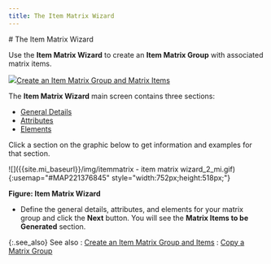 ```yaml
---
title: The Item Matrix Wizard
---
```

<map name="MAP221376845">
<area shape="rect" coords="1, 112, 311, 482" href="{{site.mi_baseurl}}/creating-matrix-group-and-matrix-items/the-item-matrix-wizard/the_item_matrix_wizard_general_details_section_mi.html">

<area shape="rect" coords="315, 113, 748, 260" href="{{site.mi_baseurl}}/creating-matrix-group-and-matrix-items/the-item-matrix-wizard/the_item_matrix_wizard_attributes_section_mi.html">

<area shape="rect" coords="316, 262, 750, 482" href="{{site.mi_baseurl}}/creating-matrix-group-and-matrix-items/the-item-matrix-wizard/the_item_matrix_wizard_elements_section_mi.html">
</map>
# The Item Matrix Wizard


Use the **Item Matrix Wizard**  to create an **Item Matrix Group**  with associated matrix items.


![]({{site.mi_baseurl}}/img/lens.gif)[Create  an Item Matrix Group and Matrix Items]({{site.mi_baseurl}}/creating-matrix-group-and-matrix-items/setting_up_an_item_matrix.html)


The **Item Matrix Wizard**  main screen contains three sections:

- [General  Details]({{site.mi_baseurl}}/creating-matrix-group-and-matrix-items/the-item-matrix-wizard/the_item_matrix_wizard_general_details_section_mi.html)
- [Attributes]({{site.mi_baseurl}}/creating-matrix-group-and-matrix-items/the-item-matrix-wizard/the_item_matrix_wizard_attributes_section_mi.html)
- [Elements]({{site.mi_baseurl}}/creating-matrix-group-and-matrix-items/the-item-matrix-wizard/the_item_matrix_wizard_elements_section_mi.html)



Click a section on the graphic below to get information and  examples for that section.


![]({{site.mi_baseurl}}/img/itemmatrix - item matrix wizard_2_mi.gif){:usemap="#MAP221376845" style="width:752px;height:518px;"}


**Figure: Item Matrix Wizard**

- Define the general  details, attributes, and elements for your matrix group and click the  **Next** button. You will see the  **Matrix 
 Items to be Generated** section.



{:.see_also}
See also
: [Create an  Item Matrix Group and Items]({{site.mi_baseurl}}/creating-matrix-group-and-matrix-items/setting_up_an_item_matrix.html)
: [Copy a Matrix  Group]({{site.mi_baseurl}}/creating-matrix-group-and-matrix-items/copy_a_matrix_group_mi.html)
